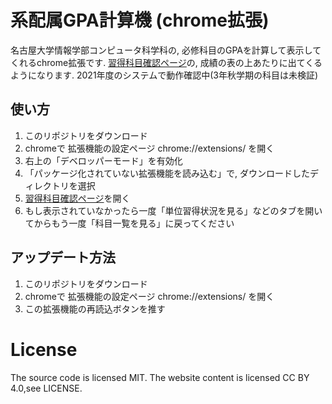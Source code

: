 # 系配属GPA計算機 (chrome拡張)
名古屋大学情報学部コンピュータ科学科の, 必修科目のGPAを計算して表示してくれるchrome拡張です.
[習得科目確認ページ](https://app4.srv.nagoya-u.ac.jp/camweb/wssrlstr.do)の, 成績の表の上あたりに出てくるようになります.
2021年度のシステムで動作確認中(3年秋学期の科目は未検証)

## 使い方

1. このリポジトリをダウンロード
1. chromeで 拡張機能の設定ページ chrome://extensions/ を開く
2. 右上の「デベロッパーモード」を有効化
3. 「パッケージ化されていない拡張機能を読み込む」で, ダウンロードしたディレクトリを選択
4. [習得科目確認ページ](https://app4.srv.nagoya-u.ac.jp/camweb/wssrlstr.do)を開く
5. もし表示されていなかったら一度「単位習得状況を見る」などのタブを開いてからもう一度「科目一覧を見る」に戻ってください

## アップデート方法
1. このリポジトリをダウンロード
1. chromeで 拡張機能の設定ページ chrome://extensions/ を開く
1. この拡張機能の再読込ボタンを推す

# License
The source code is licensed MIT. The website content is licensed CC BY 4.0,see LICENSE.
